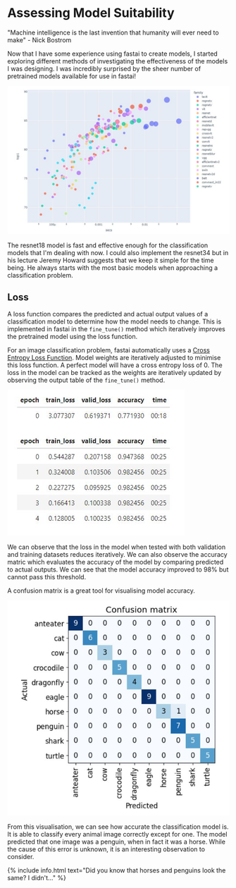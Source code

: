 # Assessing Model Suitability

"Machine intelligence is the last invention that humanity will ever need to make" - Nick Bostrom

Now that I have some experience using fastai to create models, I started exploring different methods of investigating the effectiveness of the models I was designing. I was incredibly surprised by the sheer number of pretrained models available for use in fastai!

![](/images/models.JPG "Different pretrained models available in fastai")

The resnet18 model is fast and effective enough for the classification models that I'm dealing with now. I could also implement the resnet34 but in his lecture Jeremy Howard suggests that we keep it simple for the time being. He always starts with the most basic models when approaching a classification problem.

## Loss

A loss function compares the predicted and actual output values of a classification model to determine how the model needs to change. This is implemented in fastai in the `fine_tune()` method which iteratively improves the pretrained model using the loss function.

For an image classification problem, fastai automatically uses a [Cross Entropy Loss Function](https://docs.fast.ai/losses.html). Model weights are iteratively adjusted to minimise this loss function. A perfect model will have a cross entropy loss of 0. The loss in the model can be tracked as the weights are iteratively updated by observing the output table of the `fine_tune()` method.

![](/images/finetune.JPG "Output of the finetune() method in fastai")

We can observe that the loss in the model when tested with both validation and training datasets reduces iteratively. We can also observe the accuracy matric which evaluates the accuracy of the model by comparing predicted to actual outputs. We can see that the model accuracy improved to 98% but cannot pass this threshold.

A confusion matrix is a great tool for visualising model accuracy. 

![](/images/confusion.JPG "Confusion matrix in fastai")

From this visualisation, we can see how accurate the classification model is. It is able to classify every animal image correctly except for one. The model predicted that one image was a penguin, when in fact it was a horse. While the cause of this error is unknown, it is an interesting observation to consider.

{% include info.html text="Did you know that horses and penguins look the same? I didn't..." %}
